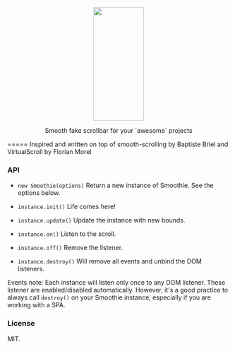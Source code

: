 <p align="center">
  <a href="https://github.com/sndrgb/smoothie">
    <img height="257" width="114" src="https://raw.githubusercontent.com/sndrgb/smoothie/master/smoothie.svg">
  </a>
  <p align="center">Smooth fake scrollbar for your `awesome` projects</p>
</p>

=====
Inspired and written on top of smooth-scrolling by Baptiste Briel and VirtualScroll by Florian Morel

### API
- `new Smoothie(options)`
Return a new instance of Smoothie. See the options below.

- `instance.init()`
Life comes here!

- `instance.update()`
Update the instance with new bounds.

- `instance.on()`
Listen to the scroll.

- `instance.off()`
Remove the listener.

- `instance.destroy()`
Will remove all events and unbind the DOM listeners.

Events note:
Each instance will listen only once to any DOM listener. These listener are enabled/disabled automatically. However, it's a good practice to always call `destroy()` on your Smoothie instance, especially if you are working with a SPA.

### License
MIT.
